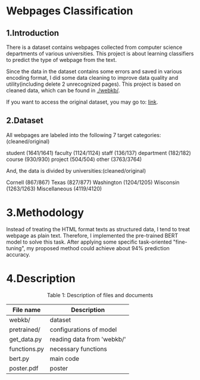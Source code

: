 #  Webpages Classification 

## 1.Introduction
There is a dataset contains webpages collected from computer science departments of various universities.  This project is about learning classifiers to predict the type of webpage from the text.

Since the data in the dataset contains some errors and saved in various encoding format, I did some data cleaning to improve data quality and utility(including delete 2 unrecognized pages). This project is based on cleaned data, which can be found in [./webkb/](). 

If you want to access the original dataset, you may go to: [link](http://www.cs.cmu.edu/afs/cs.cmu.edu/project/theo-20/www/data/). 

## 2.Dataset
All webpages are labeled into the following 7 target categories:(cleaned/original)
        
student (1641/1641)
faculty (1124/1124)
staff (136/137)
department (182/182)
course (930/930)
project (504/504)
other (3763/3764)

And, the data is divided by universities:(cleaned/original)

Cornell (867/867)
Texas (827/877)
Washington (1204/1205)
Wisconsin (1263/1263)
Miscellaneous (4119/4120)


# 3.Methodology 
Instead of treating the HTML format texts as structured data, I tend to treat webpage as plain text. Therefore, I implemented the pre-trained BERT model to solve this task. After applying some specific task-oriented "fine-tuning", my proposed method could achieve about 94% prediction accuracy. 

# 4.Description

<center>
Table 1: Description of files and documents

| File name      |  Description   |
|---------|--------|
| webkb/  | dataset|
| pretrained/   | configurations of model |
| get_data.py | reading data from 'webkb/'  |
| functions.py   | necessary functions  |
|bert.py | main code|
|poster.pdf| poster|
</center>
